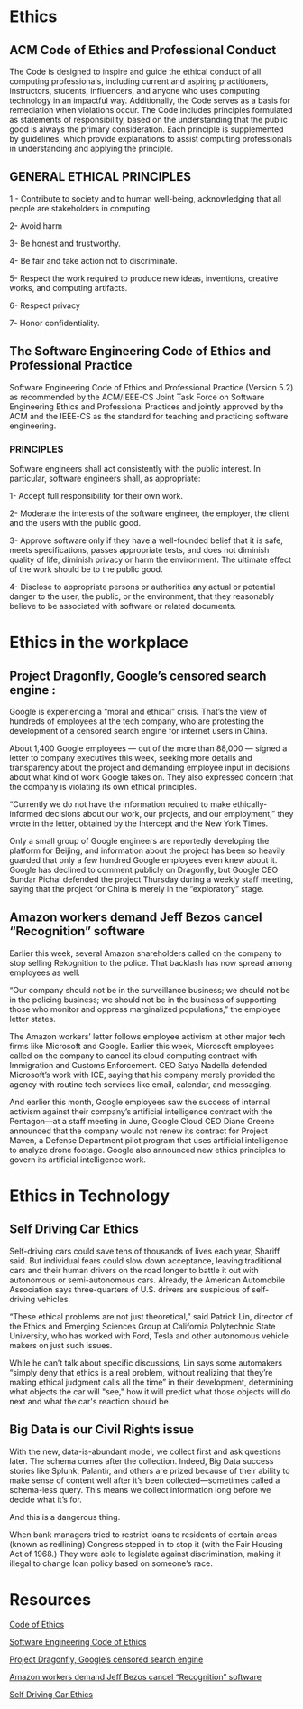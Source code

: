 # Ethics

## ACM Code of Ethics and Professional Conduct
The Code is designed to inspire and guide the ethical conduct of all computing professionals, including current and aspiring practitioners, instructors, students, influencers, and anyone who uses computing technology in an impactful way. Additionally, the Code serves as a basis for remediation when violations occur. The Code includes principles formulated as statements of responsibility, based on the understanding that the public good is always the primary consideration. Each principle is supplemented by guidelines, which provide explanations to assist computing professionals in understanding and applying the principle.

## GENERAL ETHICAL PRINCIPLES

1 - Contribute to society and to human well-being, acknowledging that all people are stakeholders in computing.

2- Avoid harm 

3- Be honest and trustworthy.

4- Be fair and take action not to discriminate.

5- Respect the work required to produce new ideas, inventions, creative works, and computing artifacts.

6- Respect privacy 

7- Honor confidentiality.


## The Software Engineering Code of Ethics and Professional Practice
Software Engineering Code of Ethics and Professional Practice (Version 5.2) as recommended by the ACM/IEEE-CS Joint Task Force on Software Engineering Ethics and Professional Practices and jointly approved by the ACM and the IEEE-CS as the standard for teaching and practicing software engineering.


###  PRINCIPLES

Software engineers shall act consistently with the public interest. In particular, software engineers shall, as appropriate:


1- Accept full responsibility for their own work. 

2- Moderate the interests of the software engineer, the employer, the client and the users with the public good.

3- Approve software only if they have a well-founded belief that it is safe, meets specifications, passes appropriate tests, and does not diminish quality of life, diminish privacy or harm the environment. The ultimate effect of the work should be to the public good.

4- Disclose to appropriate persons or authorities any actual or potential danger to the user, the public, or the environment, that they reasonably believe to be associated with software or related documents.


# Ethics in the workplace
 ##  Project Dragonfly, Google’s censored search engine : 

 Google is experiencing a “moral and ethical” crisis. That’s the view of hundreds of employees at the tech company, who are protesting the development of a censored search engine for internet users in China.

About 1,400 Google employees — out of the more than 88,000 — signed a letter to company executives this week, seeking more details and transparency about the project and demanding employee input in decisions about what kind of work Google takes on. They also expressed concern that the company is violating its own ethical principles.

“Currently we do not have the information required to make ethically-informed decisions about our work, our projects, and our employment,” they wrote in the letter, obtained by the Intercept and the New York Times.

Only a small group of Google engineers are reportedly developing the platform for Beijing, and information about the project has been so heavily guarded that only a few hundred Google employees even knew about it. Google has declined to comment publicly on Dragonfly, but Google CEO Sundar Pichai defended the project Thursday during a weekly staff meeting, saying that the project for China is merely in the “exploratory” stage.



## Amazon workers demand Jeff Bezos cancel “Recognition” software
 
 Earlier this week, several Amazon shareholders called on the company to stop selling Rekognition to the police. That backlash has now spread among employees as well.

“Our company should not be in the surveillance business; we should not be in the policing business; we should not be in the business of supporting those who monitor and oppress marginalized populations,” the employee letter states.

The Amazon workers’ letter follows employee activism at other major tech firms like Microsoft and Google. Earlier this week, Microsoft employees called on the company to cancel its cloud computing contract with Immigration and Customs Enforcement. CEO Satya Nadella defended Microsoft’s work with ICE, saying that his company merely provided the agency with routine tech services like email, calendar, and messaging.

And earlier this month, Google employees saw the success of internal activism against their company’s artificial intelligence contract with the Pentagon—at a staff meeting in June, Google Cloud CEO Diane Greene announced that the company would not renew its contract for Project Maven, a Defense Department pilot program that uses artificial intelligence to analyze drone footage. Google also announced new ethics principles to govern its artificial intelligence work.


# Ethics in Technology
## Self Driving Car Ethics
Self-driving cars could save tens of thousands of lives each year, Shariff said. But individual fears could slow down acceptance, leaving traditional cars and their human drivers on the road longer to battle it out with autonomous or semi-autonomous cars. Already, the American Automobile Association says three-quarters of U.S. drivers are suspicious of self-driving vehicles. 

“These ethical problems are not just theoretical,” said Patrick Lin, director of the Ethics and Emerging Sciences Group at California Polytechnic State University, who has worked with Ford, Tesla and other autonomous vehicle makers on just such issues.

While he can’t talk about specific discussions, Lin says some automakers “simply deny that ethics is a real problem, without realizing that they’re making ethical judgment calls all the time” in their development, determining what objects the car will "see," how it will predict what those objects will do next and what the car's reaction should be.


## Big Data is our Civil Rights issue
With the new, data-is-abundant model, we collect first and ask questions later. The schema comes after the collection. Indeed, Big Data success stories like Splunk, Palantir, and others are prized because of their ability to make sense of content well after it’s been collected—sometimes called a schema-less query. This means we collect information long before we decide what it’s for.

And this is a dangerous thing.

When bank managers tried to restrict loans to residents of certain areas (known as redlining) Congress stepped in to stop it (with the Fair Housing Act of 1968.) They were able to legislate against discrimination, making it illegal to change loan policy based on someone’s race.


# Resources
 [Code of Ethics](https://www.acm.org/code-of-ethics)

  [Software Engineering Code of Ethics](https://ethics.acm.org/code-of-ethics/software-engineering-code/)

   [Project Dragonfly, Google’s censored search engine](https://www.vox.com/2018/8/17/17704526/google-dragonfly-censored-search-engine-china)

   [Amazon workers demand Jeff Bezos cancel “Recognition” software](https://gizmodo.com/amazon-workers-demand-jeff-bezos-cancel-face-recognitio-1827037509)

 [Self Driving Car Ethics](https://www.freep.com/story/money/cars/2017/11/21/self-driving-cars-ethics/804805001/)
